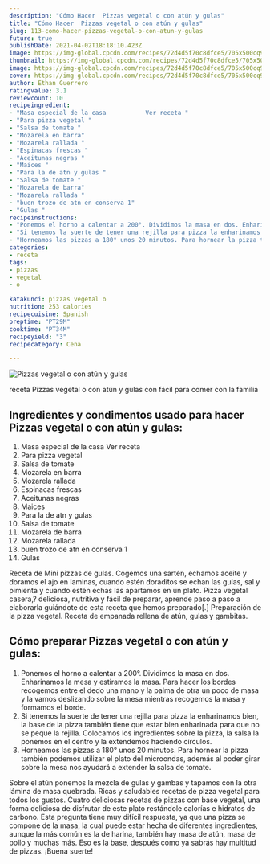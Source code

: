 ```yaml
---
description: "Cómo Hacer  Pizzas vegetal o con atún y gulas"
title: "Cómo Hacer  Pizzas vegetal o con atún y gulas"
slug: 113-como-hacer-pizzas-vegetal-o-con-atun-y-gulas
future: true
publishDate: 2021-04-02T18:18:10.423Z
image: https://img-global.cpcdn.com/recipes/72d4d5f70c8dfce5/705x500cq90/pizzas-vegetal-o-con-atun-y-gulas-foto-principal.jpg
thumbnail: https://img-global.cpcdn.com/recipes/72d4d5f70c8dfce5/705x500cq90/pizzas-vegetal-o-con-atun-y-gulas-foto-principal.jpg
image: https://img-global.cpcdn.com/recipes/72d4d5f70c8dfce5/705x500cq90/pizzas-vegetal-o-con-atun-y-gulas-foto-principal.jpg
cover: https://img-global.cpcdn.com/recipes/72d4d5f70c8dfce5/705x500cq90/pizzas-vegetal-o-con-atun-y-gulas-foto-principal.jpg
author: Ethan Guerrero
ratingvalue: 3.1
reviewcount: 10
recipeingredient:
- "Masa especial de la casa           Ver receta "
- "Para pizza vegetal "
- "Salsa de tomate "
- "Mozarela en barra"
- "Mozarela rallada "
- "Espinacas frescas "
- "Aceitunas negras "
- "Maices "
- "Para la de atn y gulas "
- "Salsa de tomate "
- "Mozarela de barra"
- "Mozarela rallada "
- "buen trozo de atn en conserva 1"
- "Gulas "
recipeinstructions:
- "Ponemos el horno a calentar a 200°. Dividimos la masa en dos. Enharinamos la mesa y estiramos la masa. Para hacer los bordes recogemos entre el dedo una mano y la palma de otra un poco de masa y la vamos deslizando sobre la mesa mientras recogemos la masa y formamos el borde."
- "Si tenemos la suerte de tener una rejilla para pizza la enharinamos bien, la base de la pizza también tiene que estar bien enharinada para que no se peque la rejilla. Colocamos los ingredientes sobre la pizza, la salsa la ponemos en el centro y la extendemos haciendo círculos."
- "Horneamos las pizzas a 180° unos 20 minutos. Para hornear la pizza también podemos utilizar el plato del microondas, además al poder girar sobre la mesa nos ayudará a extender la salsa de tomate."
categories:
- receta
tags:
- pizzas
- vegetal
- o

katakunci: pizzas vegetal o 
nutrition: 253 calories
recipecuisine: Spanish
preptime: "PT29M"
cooktime: "PT34M"
recipeyield: "3"
recipecategory: Cena

---
```



![Pizzas vegetal o con atún y gulas](https://img-global.cpcdn.com/recipes/72d4d5f70c8dfce5/705x500cq90/pizzas-vegetal-o-con-atun-y-gulas-foto-principal.jpg)

receta Pizzas vegetal o con atún y gulas con fácil para comer con la familia

<!--inarticleads1-->

## Ingredientes y condimentos usado para hacer Pizzas vegetal o con atún y gulas:

1. Masa especial de la casa           Ver receta 
1. Para pizza vegetal 
1. Salsa de tomate 
1. Mozarela en barra
1. Mozarela rallada 
1. Espinacas frescas 
1. Aceitunas negras 
1. Maices 
1. Para la de atn y gulas 
1. Salsa de tomate 
1. Mozarela de barra
1. Mozarela rallada 
1. buen trozo de atn en conserva 1
1. Gulas 

Receta de Mini pizzas de gulas. Cogemos una sartén, echamos aceite y doramos el ajo en laminas, cuando estén doraditos se echan las gulas, sal y pimienta y cuando estén echas las apartamos en un plato. Pizza vegetal casera,? deliciosa, nutritiva y fácil de preparar, aprende paso a paso a elaborarla guiándote de esta receta que hemos preparado[.] Preparación de la pizza vegetal. Receta de empanada rellena de atún, gulas y gambitas. 

<!--inarticleads2-->

## Cómo preparar Pizzas vegetal o con atún y gulas:

1. Ponemos el horno a calentar a 200°. Dividimos la masa en dos. Enharinamos la mesa y estiramos la masa. Para hacer los bordes recogemos entre el dedo una mano y la palma de otra un poco de masa y la vamos deslizando sobre la mesa mientras recogemos la masa y formamos el borde.
1. Si tenemos la suerte de tener una rejilla para pizza la enharinamos bien, la base de la pizza también tiene que estar bien enharinada para que no se peque la rejilla. Colocamos los ingredientes sobre la pizza, la salsa la ponemos en el centro y la extendemos haciendo círculos.
1. Horneamos las pizzas a 180° unos 20 minutos. Para hornear la pizza también podemos utilizar el plato del microondas, además al poder girar sobre la mesa nos ayudará a extender la salsa de tomate.


Sobre el atún ponemos la mezcla de gulas y gambas y tapamos con la otra lámina de masa quebrada. Ricas y saludables recetas de pizza vegetal para todos los gustos. Cuatro deliciosas recetas de pizzas con base vegetal, una forma deliciosa de disfrutar de este plato restándole calorías e hidratos de carbono. Esta pregunta tiene muy difícil respuesta, ya que una pizza se compone de la masa, la cual puede estar hecha de diferentes ingredientes, aunque la más común es la de harina, también hay masa de atún, masa de pollo y muchas más. Eso es la base, después como ya sabrás hay multitud de pizzas. 
¡Buena suerte!


